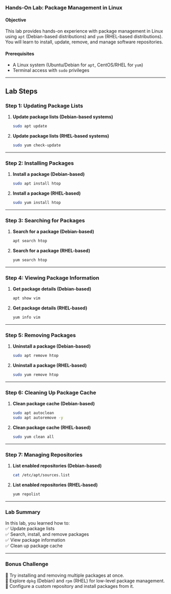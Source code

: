### **Hands-On Lab: Package Management in Linux**

#### **Objective**  
This lab provides hands-on experience with package management in Linux using `apt` (Debian-based distributions) and `yum` (RHEL-based distributions). You will learn to install, update, remove, and manage software repositories.

#### **Prerequisites**  
- A Linux system (Ubuntu/Debian for `apt`, CentOS/RHEL for `yum`)
- Terminal access with `sudo` privileges

---

## **Lab Steps**

### **Step 1: Updating Package Lists**
1. **Update package lists (Debian-based systems)**  
   ```bash
   sudo apt update
   ```
2. **Update package lists (RHEL-based systems)**  
   ```bash
   sudo yum check-update
   ```

---

### **Step 2: Installing Packages**
1. **Install a package (Debian-based)**  
   ```bash
   sudo apt install htop
   ```
2. **Install a package (RHEL-based)**  
   ```bash
   sudo yum install htop
   ```

---

### **Step 3: Searching for Packages**
1. **Search for a package (Debian-based)**  
   ```bash
   apt search htop
   ```
2. **Search for a package (RHEL-based)**  
   ```bash
   yum search htop
   ```

---

### **Step 4: Viewing Package Information**
1. **Get package details (Debian-based)**  
   ```bash
   apt show vim
   ```
2. **Get package details (RHEL-based)**  
   ```bash
   yum info vim
   ```

---

### **Step 5: Removing Packages**
1. **Uninstall a package (Debian-based)**  
   ```bash
   sudo apt remove htop
   ```
2. **Uninstall a package (RHEL-based)**  
   ```bash
   sudo yum remove htop
   ```

---

### **Step 6: Cleaning Up Package Cache**
1. **Clean package cache (Debian-based)**  
   ```bash
   sudo apt autoclean
   sudo apt autoremove -y
   ```
2. **Clean package cache (RHEL-based)**  
   ```bash
   sudo yum clean all
   ```

---

### **Step 7: Managing Repositories**
1. **List enabled repositories (Debian-based)**  
   ```bash
   cat /etc/apt/sources.list
   ```
2. **List enabled repositories (RHEL-based)**  
   ```bash
   yum repolist
   ```

---

### **Lab Summary**
In this lab, you learned how to:  
✅ Update package lists  
✅ Search, install, and remove packages  
✅ View package information  
✅ Clean up package cache   

---

### **Bonus Challenge**
🔹 Try installing and removing multiple packages at once.  
🔹 Explore `dpkg` (Debian) and `rpm` (RHEL) for low-level package management.  
🔹 Configure a custom repository and install packages from it.  

